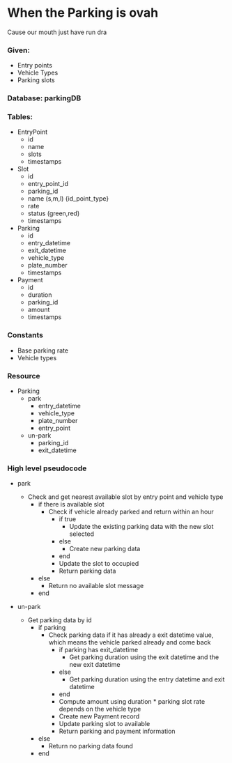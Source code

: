 # When the Parking is ovah
Cause our mouth just have run dra

### Given:
* Entry points
* Vehicle Types
* Parking slots

### Database: parkingDB
### Tables:
 * EntryPoint
   * id
   * name
   * slots
   * timestamps
 * Slot
   * id
   * entry_point_id
   * parking_id
   * name (s,m,l) {id_point_type}
   * rate
   * status (green,red)
   * timestamps
 * Parking
   * id
   * entry_datetime
   * exit_datetime
   * vehicle_type
   * plate_number
   * timestamps
 * Payment
   * id
   * duration
   * parking_id
   * amount
   * timestamps

### Constants
* Base parking rate
* Vehicle types

### Resource
* Parking
  * park
    * entry_datetime
    * vehicle_type
    * plate_number
    * entry_point
  * un-park
    * parking_id
    * exit_datetime

### High level pseudocode
* park
  * Check and get nearest available slot by entry point and vehicle type
    * if there is available slot
      * Check if vehicle already parked and return within an hour
        * if true
          * Update the existing parking data with the new slot selected
        * else
          * Create new parking data
        * end
        * Update the slot to occupied
        * Return parking data
    * else
      * Return no available slot message
    * end
      
* un-park
  * Get parking data by id
    * if parking
      * Check parking data if it has already a exit datetime value, which means the vehicle parked already and come back
        * if parking has exit_datetime
          * Get parking duration using the exit datetime and the new exit datetime
        * else
          * Get parking duration using the entry datetime and exit datetime
        * end
        * Compute amount using duration * parking slot rate depends on the vehicle type
        * Create new Payment record
        * Update parking slot to available
        * Return parking and payment information
    * else
      * Return no parking data found
    * end
    
